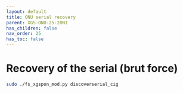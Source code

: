 ```yaml
---
layout: default 
title: ONU serial recovery
parent: XGS-ONU-25-20NI
has_children: false
nav_order: 25
has_toc: false
---
```


# Recovery of the serial (brut force)

```bash
sudo ./fs_xgspon_mod.py discoverserial_cig
```